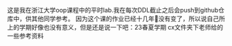 这是我在浙江大学oop课程中的平时lab.我在每次DDL截止之后会push到github仓库中，供其他同学参考。
因为这个课的作业已经十几年🤡没有变了，所以说自己所上的学期好像也没有意义，但是还是说一下吧：23春夏学期
cx文件夹下老师给的一些参考资料
